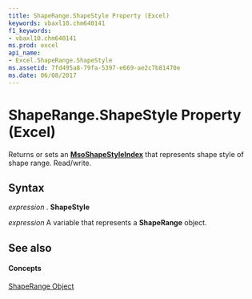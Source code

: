 ```yaml
---
title: ShapeRange.ShapeStyle Property (Excel)
keywords: vbaxl10.chm640141
f1_keywords:
- vbaxl10.chm640141
ms.prod: excel
api_name:
- Excel.ShapeRange.ShapeStyle
ms.assetid: 7fd495a8-79fa-5397-e669-ae2c7b81470e
ms.date: 06/08/2017
---
```



# ShapeRange.ShapeStyle Property (Excel)

Returns or sets an  **[MsoShapeStyleIndex](http://msdn.microsoft.com/library/61f34054-28e7-6891-5442-3598d64284a0%28Office.15%29.aspx)** that represents shape style of shape range. Read/write.


## Syntax

 _expression_ . **ShapeStyle**

 _expression_ A variable that represents a **ShapeRange** object.


## See also


#### Concepts


[ShapeRange Object](Excel.ShapeRange.md)

